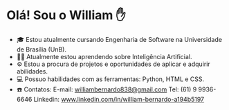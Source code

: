 # Olá! Sou o William ✋

- 🎓 Estou atualmente cursando Engenharia de Software na Universidade de Brasília (UnB).
- 👨‍💻 Atualmente estou aprendendo sobre Inteligência Artificial.
- ⚙️ Estou a procura de projetos e oportunidades de aplicar e adquirir abilidades.
- 💻 Possuo habilidades com as ferramentas: Python, HTML e CSS.
- ☎️ Contatos:
  E-mail: williambernardo838@gmail.com
  Tel: (61) 9 9936-6646
  Linkedin: www.linkedin.com/in/william-bernardo-a194b5197
